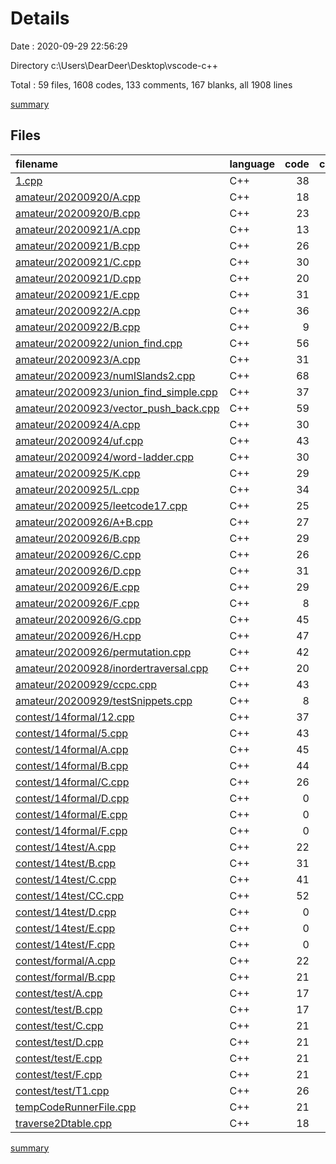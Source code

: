 # Details

Date : 2020-09-29 22:56:29

Directory c:\Users\DearDeer\Desktop\vscode-c++

Total : 59 files,  1608 codes, 133 comments, 167 blanks, all 1908 lines

[summary](results.md)

## Files
| filename | language | code | comment | blank | total |
| :--- | :--- | ---: | ---: | ---: | ---: |
| [1.cpp](/1.cpp) | C++ | 38 | 0 | 5 | 43 |
| [amateur/20200920/A.cpp](/amateur/20200920/A.cpp) | C++ | 18 | 0 | 4 | 22 |
| [amateur/20200920/B.cpp](/amateur/20200920/B.cpp) | C++ | 23 | 0 | 0 | 23 |
| [amateur/20200921/A.cpp](/amateur/20200921/A.cpp) | C++ | 13 | 0 | 0 | 13 |
| [amateur/20200921/B.cpp](/amateur/20200921/B.cpp) | C++ | 26 | 1 | 1 | 28 |
| [amateur/20200921/C.cpp](/amateur/20200921/C.cpp) | C++ | 30 | 0 | 1 | 31 |
| [amateur/20200921/D.cpp](/amateur/20200921/D.cpp) | C++ | 20 | 0 | 0 | 20 |
| [amateur/20200921/E.cpp](/amateur/20200921/E.cpp) | C++ | 31 | 9 | 4 | 44 |
| [amateur/20200922/A.cpp](/amateur/20200922/A.cpp) | C++ | 36 | 2 | 5 | 43 |
| [amateur/20200922/B.cpp](/amateur/20200922/B.cpp) | C++ | 9 | 1 | 1 | 11 |
| [amateur/20200922/union_find.cpp](/amateur/20200922/union_find.cpp) | C++ | 56 | 1 | 8 | 65 |
| [amateur/20200923/A.cpp](/amateur/20200923/A.cpp) | C++ | 31 | 0 | 2 | 33 |
| [amateur/20200923/numISlands2.cpp](/amateur/20200923/numISlands2.cpp) | C++ | 68 | 0 | 9 | 77 |
| [amateur/20200923/union_find_simple.cpp](/amateur/20200923/union_find_simple.cpp) | C++ | 37 | 0 | 2 | 39 |
| [amateur/20200923/vector_push_back.cpp](/amateur/20200923/vector_push_back.cpp) | C++ | 59 | 0 | 9 | 68 |
| [amateur/20200924/A.cpp](/amateur/20200924/A.cpp) | C++ | 30 | 3 | 1 | 34 |
| [amateur/20200924/uf.cpp](/amateur/20200924/uf.cpp) | C++ | 43 | 2 | 2 | 47 |
| [amateur/20200924/word-ladder.cpp](/amateur/20200924/word-ladder.cpp) | C++ | 30 | 0 | 1 | 31 |
| [amateur/20200925/K.cpp](/amateur/20200925/K.cpp) | C++ | 29 | 1 | 2 | 32 |
| [amateur/20200925/L.cpp](/amateur/20200925/L.cpp) | C++ | 34 | 1 | 1 | 36 |
| [amateur/20200925/leetcode17.cpp](/amateur/20200925/leetcode17.cpp) | C++ | 25 | 0 | 0 | 25 |
| [amateur/20200926/A+B.cpp](/amateur/20200926/A+B.cpp) | C++ | 27 | 1 | 2 | 30 |
| [amateur/20200926/B.cpp](/amateur/20200926/B.cpp) | C++ | 29 | 1 | 2 | 32 |
| [amateur/20200926/C.cpp](/amateur/20200926/C.cpp) | C++ | 26 | 1 | 2 | 29 |
| [amateur/20200926/D.cpp](/amateur/20200926/D.cpp) | C++ | 31 | 1 | 3 | 35 |
| [amateur/20200926/E.cpp](/amateur/20200926/E.cpp) | C++ | 29 | 1 | 3 | 33 |
| [amateur/20200926/F.cpp](/amateur/20200926/F.cpp) | C++ | 8 | 0 | 1 | 9 |
| [amateur/20200926/G.cpp](/amateur/20200926/G.cpp) | C++ | 45 | 0 | 0 | 45 |
| [amateur/20200926/H.cpp](/amateur/20200926/H.cpp) | C++ | 47 | 0 | 7 | 54 |
| [amateur/20200926/permutation.cpp](/amateur/20200926/permutation.cpp) | C++ | 42 | 6 | 2 | 50 |
| [amateur/20200928/inordertraversal.cpp](/amateur/20200928/inordertraversal.cpp) | C++ | 20 | 11 | 0 | 31 |
| [amateur/20200929/ccpc.cpp](/amateur/20200929/ccpc.cpp) | C++ | 43 | 0 | 6 | 49 |
| [amateur/20200929/testSnippets.cpp](/amateur/20200929/testSnippets.cpp) | C++ | 8 | 3 | 4 | 15 |
| [contest/14formal/12.cpp](/contest/14formal/12.cpp) | C++ | 37 | 9 | 2 | 48 |
| [contest/14formal/5.cpp](/contest/14formal/5.cpp) | C++ | 43 | 43 | 8 | 94 |
| [contest/14formal/A.cpp](/contest/14formal/A.cpp) | C++ | 45 | 1 | 4 | 50 |
| [contest/14formal/B.cpp](/contest/14formal/B.cpp) | C++ | 44 | 2 | 2 | 48 |
| [contest/14formal/C.cpp](/contest/14formal/C.cpp) | C++ | 26 | 5 | 3 | 34 |
| [contest/14formal/D.cpp](/contest/14formal/D.cpp) | C++ | 0 | 0 | 1 | 1 |
| [contest/14formal/E.cpp](/contest/14formal/E.cpp) | C++ | 0 | 0 | 1 | 1 |
| [contest/14formal/F.cpp](/contest/14formal/F.cpp) | C++ | 0 | 0 | 1 | 1 |
| [contest/14test/A.cpp](/contest/14test/A.cpp) | C++ | 22 | 11 | 3 | 36 |
| [contest/14test/B.cpp](/contest/14test/B.cpp) | C++ | 31 | 1 | 5 | 37 |
| [contest/14test/C.cpp](/contest/14test/C.cpp) | C++ | 41 | 1 | 4 | 46 |
| [contest/14test/CC.cpp](/contest/14test/CC.cpp) | C++ | 52 | 1 | 3 | 56 |
| [contest/14test/D.cpp](/contest/14test/D.cpp) | C++ | 0 | 0 | 1 | 1 |
| [contest/14test/E.cpp](/contest/14test/E.cpp) | C++ | 0 | 0 | 1 | 1 |
| [contest/14test/F.cpp](/contest/14test/F.cpp) | C++ | 0 | 0 | 1 | 1 |
| [contest/formal/A.cpp](/contest/formal/A.cpp) | C++ | 22 | 0 | 3 | 25 |
| [contest/formal/B.cpp](/contest/formal/B.cpp) | C++ | 21 | 0 | 4 | 25 |
| [contest/test/A.cpp](/contest/test/A.cpp) | C++ | 17 | 1 | 3 | 21 |
| [contest/test/B.cpp](/contest/test/B.cpp) | C++ | 17 | 0 | 3 | 20 |
| [contest/test/C.cpp](/contest/test/C.cpp) | C++ | 21 | 0 | 4 | 25 |
| [contest/test/D.cpp](/contest/test/D.cpp) | C++ | 21 | 0 | 4 | 25 |
| [contest/test/E.cpp](/contest/test/E.cpp) | C++ | 21 | 0 | 4 | 25 |
| [contest/test/F.cpp](/contest/test/F.cpp) | C++ | 21 | 0 | 4 | 25 |
| [contest/test/T1.cpp](/contest/test/T1.cpp) | C++ | 26 | 0 | 4 | 30 |
| [tempCodeRunnerFile.cpp](/tempCodeRunnerFile.cpp) | C++ | 21 | 1 | 2 | 24 |
| [traverse2Dtable.cpp](/traverse2Dtable.cpp) | C++ | 18 | 11 | 2 | 31 |

[summary](results.md)